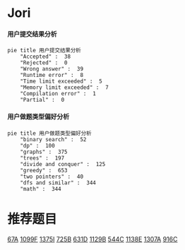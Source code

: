 # Jori

<!-- tabs:start -->



#### **用户提交结果分析**

```mermaid
pie title 用户提交结果分析
    "Accepted" :  38
    "Rejected" :  0
    "Wrong answer" :  39
    "Runtime error" :  8
    "Time limit exceeded" :  5
    "Memory limit exceeded" :  7
    "Compilation error" :  1
    "Partial" :  0
```

#### **用户做题类型偏好分析**

```mermaid
pie title 用户做题类型偏好分析
    "binary search" :  52
    "dp" :  100
    "graphs" :  375
    "trees" :  197
    "divide and conquer" :  125
    "greedy" :  653
    "two pointers" :  40
    "dfs and similar" :  344
    "math" :  344
```



<!-- tabs:end -->
# 推荐题目
[67A](https://codeforces.com/contest/67/problem/A)
[1099F](https://codeforces.com/contest/1099/problem/F)
[1375I](https://codeforces.com/contest/1375/problem/I)
[725B](https://codeforces.com/contest/725/problem/B)
[631D](https://codeforces.com/contest/631/problem/D)
[1129B](https://codeforces.com/contest/1129/problem/B)
[544C](https://codeforces.com/contest/544/problem/C)
[1138E](https://codeforces.com/contest/1138/problem/E)
[1307A](https://codeforces.com/contest/1307/problem/A)
[916C](https://codeforces.com/contest/916/problem/C)
